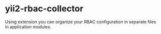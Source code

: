 # yii2-rbac-collector
Using extension you can organize your RBAC configuration in separate files in application modules.
